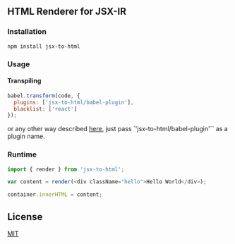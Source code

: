 ## HTML Renderer for JSX-IR

### Installation

```npm install jsx-to-html```

### Usage

#### Transpiling

```js
babel.transform(code, {
  plugins: ['jsx-to-html/babel-plugin'],
  blacklist: ['react']
});
```
or any other way described [here](http://babeljs.io/docs/advanced/plugins/#usage), just pass `'jsx-to-html/babel-plugin'`` as a plugin name.

### Runtime

```javascript
import { render } from 'jsx-to-html';

var content = render(<div className="hello">Hello World</div>);

container.innerHTML = content;
```

## License

[MIT](LICENSE.md)